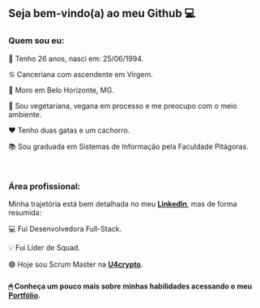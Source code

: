 ## Seja bem-vindo(a) ao meu Github 💻

### Quem sou eu:

🎂 Tenho 26 anos, nasci em: 25/06/1994. 

♋️ Canceriana com ascendente em Virgem.

🏡 Moro em Belo Horizonte, MG.

🌱 Sou vegetariana, vegana em processo e me preocupo com o meio ambiente.

❤️ Tenho duas gatas e um cachorro.

📚 Sou graduada em Sistemas de Informação pela Faculdade Pitágoras.

<br>

### Área profissional:


Minha trajetória está bem detalhada no meu <a href="https://www.linkedin.com/in/nubiaalmeida/" target="_blank"><b>LinkedIn</b><a/>, mas de forma resumida:

💻 Fui Desenvolvedora Full-Stack.

💡  Fui Líder de Squad.

🟣 Hoje sou Scrum Master na <a href="https://www.u4crypto.com/" target="_blank"><b>U4crypto</b><a/>.


#### 🖱 Conheça um pouco mais sobre minhas habilidades acessando o meu <a href="https://nubiaalmeida.github.io/" target="_blank"><b>Portfólio</b><a/>.

